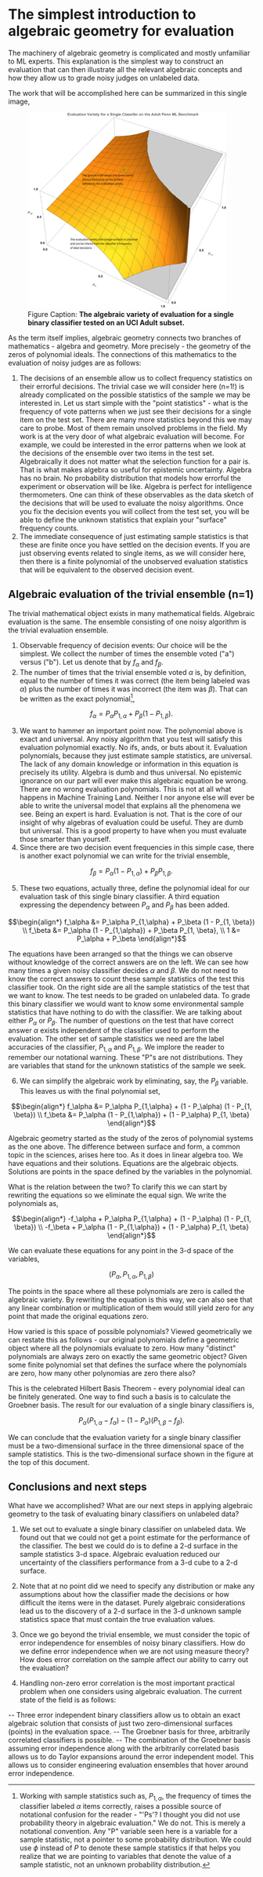 # The simplest introduction to algebraic geometry for evaluation

The machinery of algebraic geometry is complicated and mostly unfamiliar
to ML experts. This explanation is the simplest way to construct an evaluation
that can then illustrate all the relevant algebraic concepts and how they allow
us to grade noisy judges on unlabeled data.

The work that will be accomplished here can be summarized in this single image,

<p>
<figure>
    <img src="img/evaluation-variety-single-binary-classifier-adult-penn-ml.png"
         alt="The evaluation variety for a single binary classifier tested on
         an UCI Adult dataset."
         height="400">
    <figcaption>
    Figure Caption: <b>The algebraic variety of evaluation for a single binary
    classifier tested on an UCI Adult subset.</b>
    </figcaption>
</figure>
</p>

As the term itself implies, algebraic geometry connects two branches of
mathematics - algebra and geometry. More precisely - the geometry of the zeros
of polynomial ideals. The connections of this mathematics to the evaluation of
noisy judges are as follows:
1. The decisions of an ensemble allow us to collect frequency statistics on
their errorful decisions. The trivial case we will consider here (n=1!) is
already complicated on the possible statistics of the sample we may be
interested in. Let us start simple with the "point statistics" - what is the
frequency of vote patterns when we just see their decisions for a single item
on the test set. There are many more statistics beyond this we may care to probe.
Most of them remain unsolved problems in the field. My work is at the very door
of what algebraic evaluation will become. For example, we could be interested
in the error patterns when we look at the decisions of the ensemble over two
items in the test set. Algebraically it does not matter what the selection
function for a pair is. That is what makes algebra so useful for epistemic
uncertainty. Algebra has no brain. No probability distribution that models how
errorful the experiment or observation will be like. Algebra is perfect for
intelligence thermometers.
One can think of these observables as the data sketch of the decisions that
will be used to evaluate the noisy algorithms. Once you fix the decision
events you will collect from the test set, you will be able to define the
unknown statistics that explain your "surface" frequency counts.
2. The immediate consequence of just estimating sample statistics is that these are
finite once you have settled on the decision events. If you are just observing
events related to single items, as we will consider here, then there is a finite
polynomial of the unobserved evaluation statistics that will be equivalent to
the observed decision event.

## Algebraic evaluation of the trivial ensemble (n=1)

The trivial mathematical object exists in many mathematical fields. Algebraic evaluation
is the same. The ensemble consisting of one noisy algorithm is the trivial evaluation
ensemble.

1. Observable frequency of decision events: Our choice will be the simplest. We
collect the number of times the ensemble voted ("a") versus ("b"). Let us denote
that by $f_\alpha$ and $f_\beta.$
2. The number of times that the trivial ensemble voted $\alpha$ is, by definition,
equal to the number of times it was correct (the item being labeled was $\alpha$)
plus the number of times it was incorrect (the item was $\beta$). That can be
written as the exact polynomial[^1],

$$ f_\alpha = P_\alpha  P_{1,\alpha} + P_\beta  (1 - P_{1, \beta}). $$

3. We want to hammer an important point now. The polynomial above is exact and
universal. Any noisy algorithm that you test will satisfy this evaluation
polynomial exactly. No ifs, ands, or buts about it. Evaluation polynomials, because
they just estimate sample statistics, are universal. The lack of any domain
knowledge or information in this equation is precisely its utility. Algebra is
dumb and thus universal. No epistemic ignorance on our part will ever make
this algebraic equation be wrong. There are no wrong evaluation polynomials.
This is not at all what happens in Machine Training Land. Neither I nor anyone
else will ever be able to write the universal model that explains all the
phenomena we see. Being an expert is hard. Evaluation is not. That is the
core of our insight of why algebras of evaluation could be useful. They are
dumb but universal. This is a good property to have when you must evaluate
those smarter than yourself.
4. Since there are two decision event frequencies in this simple case, there is
another exact polynomial we can write for the trivial ensemble,

$$ f_\beta = P_\alpha (1 - P_{1,\alpha}) + P_\beta P_{1, \beta}. $$

5. These two equations, actually three, define the polynomial ideal for our
evaluation task of this single binary classifier. A third equation expressing
the dependency between $P_\alpha$ and $P_\beta$ has been added.

$$\begin{align*}
f_\alpha &= P_\alpha  P_{1,\alpha} + P_\beta  (1 - P_{1, \beta}) \\
f_\beta  &= P_\alpha (1 - P_{1,\alpha}) + P_\beta P_{1, \beta}, \\
1 &= P_\alpha + P_\beta
\end{align*}$$

The equations have been arranged so that the things we can observe without
knowledge of the correct answers are on the left. We can see how many times
a given noisy classifier decides $\alpha$ and $\beta$. We do not need
to know the correct answers to count these sample statistics of the test this
classifier took.
On the right side are all the sample statistics of the test that we want to know.
The test needs to be graded on unlabeled data. To grade this binary classifier we
would want to know some environmental sample statistics that have nothing to do
with the classifier. We are talking about either $P_\alpha$ or $P_\beta$. The
number of questions on the test that have correct answer $\alpha$ exists independent
of the classifier used to perform the evaluation.
The other set of sample statistics we need are the label accuracies of the
classifier, $P_{1,\alpha}$ and $P_{1,\beta}.$ We implore the reader to remember
our notational warning. These "P"s are not distributions. They are variables that
stand for the unknown statistics of the sample we seek.

6. We can simplify the algebraic work by eliminating, say, the $P_\beta$ variable.
This leaves us with the final polynomial set,

$$\begin{align*}
f_\alpha &= P_\alpha  P_{1,\alpha} + (1 - P_\alpha)  (1 - P_{1, \beta}) \\
f_\beta  &= P_\alpha (1 - P_{1,\alpha}) + (1 - P_\alpha) P_{1, \beta}
\end{align*}$$

Algebraic geometry started as the study of the zeros of polynomial systems as
the one above. The difference between surface and form, a common topic in the
sciences, arises here too. As it does in linear algebra too. We have equations
and their solutions. Equations are the algebraic objects. Solutions are points
in the space defined by the variables in the polynomial.

What is the relation between the two? To clarify this we can start by rewriting
the equations so we eliminate the equal sign. We write the polynomials as,

$$\begin{align*}
-f_\alpha + P_\alpha  P_{1,\alpha} + (1 - P_\alpha)  (1 - P_{1, \beta}) \\
-f_\beta  + P_\alpha (1 - P_{1,\alpha}) + (1 - P_\alpha) P_{1, \beta}
\end{align*}$$

We can evaluate these equations for any point in the 3-d space of the variables,

$$(P_\alpha, P_{1,\alpha}, P_{1,\beta})$$

The points in the space where all these polynomials are zero is called the
algebraic variety. By rewriting the equation is this way, we can also see
that any linear combination or multiplication of them would still yield
zero for any point that made the original equations zero.

How varied is this space of possible polynomials? Viewed geometrically we
can restate this as follows - our original polynomials define a geometric
object where all the polynomials evaluate to zero. How many "distinct"
polynomials are always zero on exactly the same geometric object? Given
some finite polynomial set that defines the surface where the polynomials
are zero, how many other polynomias are zero there also?

This is the celebrated Hilbert Basis Theorem - every polynomial ideal can
be finitely generated. One way to find such a basis is to calculate the
Groebner basis. The result for our evaluation of a single binary classifiers
is,

$$ P_\alpha (P_{1,\alpha} - f_\alpha) - (1 - P_\alpha) (P_{1,\beta} - f_\beta).$$

We can conclude that the evaluation variety for a single binary classifier must
be a two-dimensional surface in the three dimensional space of the sample
statistics. This is the two-dimensional surface shown in the figure at the top
of this document.

## Conclusions and next steps

What have we accomplished? What are our next steps in applying algebraic
geometry to the task of evaluating binary classifiers on unlabeled data?

1. We set out to evaluate a single binary classifier on unlabeled data. We
found out that we could not get a point estimate for the performance of
the classifier. The best we could do is to define a 2-d surface in the sample
statistics 3-d space. Algebraic evaluation reduced our uncertainty of the
classifiers performance from a 3-d cube to a 2-d surface.

2. Note that at no point did we need to specify any distribution or make
any assumptions about how the classifier made the decisions or how difficult
the items were in the dataset. Purely algebraic considerations lead us to
the discovery of a 2-d surface in the 3-d unknown sample statistics space
that must contain the true evaluation values.

3. Once we go beyond the trivial ensemble, we must consider the topic of error
independence for ensembles of noisy binary classifiers. How do we define
error independence when we are not using measure theory? How does error
correlation on the sample affect our ability to carry out the evaluation?

4. Handling non-zero error correlation is the most important practical problem
when one considers using algebraic evaluation. The current state of the field
is as follows:

 -- Three error independent binary classifiers allow us to obtain an exact
 algebraic solution that consists of just two zero-dimensional surfaces (points)
 in the evaluation space.
 -- The Groebner basis for three, arbitrarily correlated classifiers is possible.
 -- The combination of the Groebner basis assuming error independence along with
 the arbitrarily correlated basis allows us to do Taylor expansions around
 the error independent model. This allows us to consider engineering evaluation
 ensembles that hover around error independence.

[^1]: Working with sample statistics such as, $P_{1,\alpha}$, the frequency of
times the classifier labeled $\alpha$ items correctly, raises a possible source
of notational confusion for the reader - "'Ps'? I thought you did not use
probability theory in algebraic evaluation." We do not. This is merely a
notational convention. Any "P" variable seen here is a variable for a sample
statistic, not a pointer to some probability distribution. We could use $\phi$
instead of $P$ to denote these sample statistics if that helps you realize that we
are pointing to variables that denote the value of a sample statistic, not an
unknown probability distribution.
